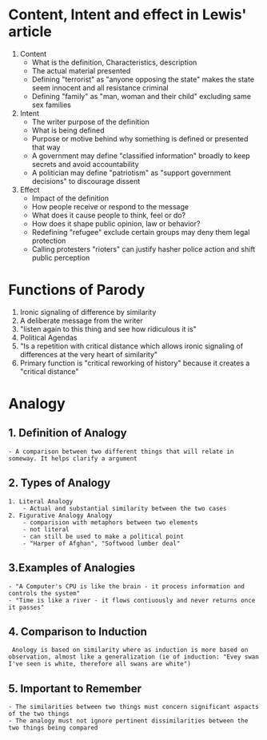 # Content, Intent and effect in Lewis' article 
1. Content
	- What is the definition, Characteristics, description
	- The actual material presented
	- Defining "terrorist" as "anyone opposing the state" makes the state seem innocent and all resistance criminal
	- Defining "family" as "man, woman and their child" excluding same sex families
2.  Intent
	- The writer purpose of the definition
	- What is being defined
	- Purpose or motive behind why something is defined or presented that way
	- A government may define "classified information" broadly to keep secrets and avoid accountability
	- A politician may define "patriotism" as "support government decisions" to discourage dissent
3. Effect
	- Impact of the definition
	- How people receive or respond to the message 
	- What does it cause people to think, feel or do? 
	- How does it shape public opinion, law or behavior?
	- Redefining "refugee" exclude certain groups may deny them legal protection
	- Calling protesters "rioters" can justify hasher police action and shift public perception

# Functions of Parody
1. Ironic signaling of difference by similarity
2. A deliberate message from the writer
3. "listen again to this thing and see how ridiculous it is"
4. Political Agendas 
5. "Is a repetition with critical distance which allows ironic signaling of differences at the very heart of similarity"
6. Primary function is "critical reworking of history" because it creates a "critical distance"

# Analogy
## 1. Definition of Analogy
	- A comparison between two different things that will relate in someway. It helps clarify a argument

## 2. Types of Analogy
	1. Literal Analogy
		- Actual and substantial similarity between the two cases
	2. Figurative Analogy Analogy
		- comparision with metaphors between two elements
		- not literal
		- can still be used to make a political point
		- "Harper of Afghan", "Softwood lumber deal"

## 3.Examples of Analogies
	- "A Computer's CPU is like the brain - it process information and controls the system"
	- "Time is like a river - it flows contiuously and never returns once it passes"

## 4. Comparison to Induction
	 Anology is based on similarity where as induction is more based on observation, almost like a generalization (ie of induction: "Evey swan I've seen is white, therefore all swans are white")

## 5. Important to Remember
	- The similarities between two things must concern significant aspacts of the two things
	- The analogy must not ignore pertinent dissimilarities between the two things being compared
